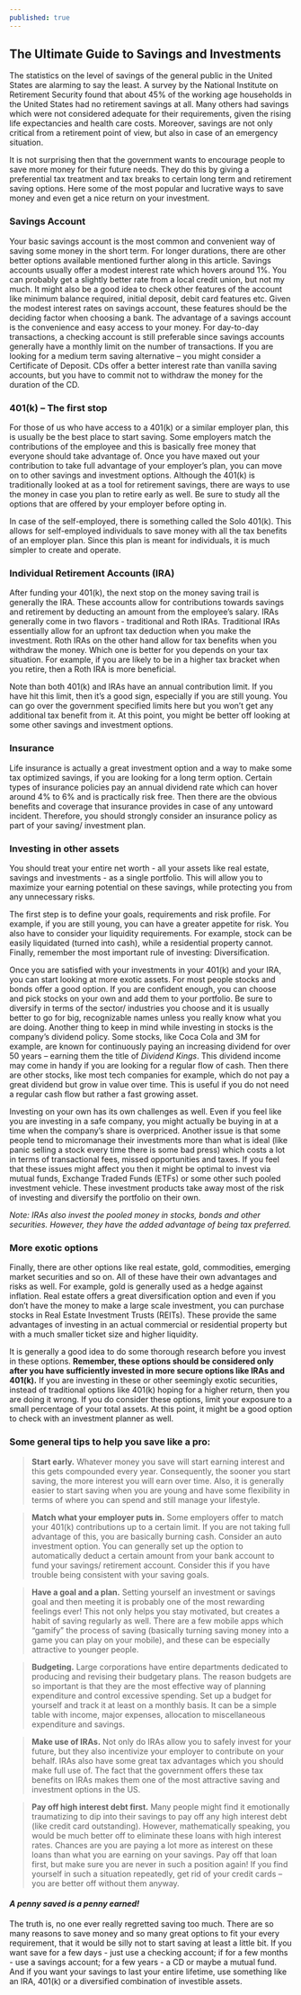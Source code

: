 ```yaml
---
published: true
---
```

## The Ultimate Guide to Savings and Investments

The statistics on the level of savings of the general public in the United States are alarming to say the least. A survey by the National Institute on Retirement Security found that about 45% of the working age households in the United States had no retirement savings at all. Many others had savings which were not considered adequate for their requirements, given the rising life expectancies and health care costs. Moreover, savings are not only critical from a retirement point of view, but also in case of an emergency situation.

It is not surprising then that the government wants to encourage people to save more money for their future needs. They do this by giving a preferential tax treatment and tax breaks to certain long term and retirement saving options. Here some of the most popular and lucrative ways to save money and even get a nice return on your investment.

### Savings Account

Your basic savings account is the most common and convenient way of saving some money in the short term. For longer durations, there are other better options available mentioned further along in this article. Savings accounts usually offer a modest interest rate which hovers around 1%. You can probably get a slightly better rate from a local credit union, but not my much. It might also be a good idea to check other features of the account like minimum balance required, initial deposit, debit card features etc. Given the modest interest rates on savings account, these features should be the deciding factor when choosing a bank.
The advantage of a savings account is the convenience and easy access to your money. For day-to-day transactions, a checking account is still preferable since savings accounts generally have a monthly limit on the number of transactions. If you are looking for a medium term saving alternative – you might consider a Certificate of Deposit. CDs offer a better interest rate than vanilla saving accounts, but you have to commit not to withdraw the money for the duration of the CD.

### 401(k) – The first stop

For those of us who have access to a 401(k) or a similar employer plan, this is usually be the best place to start saving. Some employers match the contributions of the employee and this is basically free money that everyone should take advantage of. Once you have maxed out your contribution to take full advantage of your employer’s plan, you can move on to other savings and investment options. Although the 401(k) is traditionally looked at as a tool for retirement savings, there are ways to use the money in case you plan to retire early as well. Be sure to study all the options that are offered by your employer before opting in. 

In case of the self-employed, there is something called the Solo 401(k). This allows for self-employed individuals to save money with all the tax benefits of an employer plan. Since this plan is meant for individuals, it is much simpler to create and operate.

### Individual Retirement Accounts (IRA)

After funding your 401(k), the next stop on the money saving trail is generally the IRA. These accounts allow for contributions towards savings and retirement by deducting an amount from the employee’s salary. IRAs generally come in two flavors - traditional and Roth IRAs. Traditional IRAs essentially allow for an upfront tax deduction when you make the investment. Roth IRAs on the other hand allow for tax benefits when you withdraw the money. Which one is better for you depends on your tax situation. For example, if you are likely to be in a higher tax bracket when you retire, then a Roth IRA is more beneficial.

Note than both 401(k) and IRAs have an annual contribution limit. If you have hit this limit, then it’s a good sign, especially if you are still young. You can go over the government specified limits here but you won’t get any additional tax benefit from it. At this point, you might be better off looking at some other savings and investment options.  

### Insurance

Life insurance is actually a great investment option and a way to make some tax optimized savings, if you are looking for a long term option. Certain types of insurance policies pay an annual dividend rate which can hover around 4% to 6% and is practically risk free. Then there are the obvious benefits and coverage that insurance provides in case of any untoward incident. Therefore, you should strongly consider  an insurance policy as part of your saving/ investment plan.

### Investing in other assets

You should treat your entire net worth - all your assets like real estate, savings and investments - as a single portfolio. This will allow you to maximize your earning potential on these savings, while protecting you from any unnecessary risks. 

The first step is to define your goals, requirements and risk profile. For example, if you are still young, you can have a greater appetite for risk. You also have to consider your liquidity requirements. For example, stock can be easily liquidated (turned into cash), while a residential property cannot. Finally, remember the most important rule of investing: Diversification.

Once you are satisfied with your investments in your 401(k) and your IRA, you can start looking at more exotic assets. For most people stocks and bonds offer a good option. If you are confident enough, you can choose and pick stocks on your own and add them to your portfolio. Be sure to diversify in terms of the sector/ industries you choose and it is usually better to go for big, recognizable names unless you really know what you are doing. Another thing to keep in mind while investing in stocks is the company’s dividend policy. Some stocks, like Coca Cola and 3M for example, are known for continuously paying an increasing dividend for over 50 years – earning them the title of _Dividend Kings_. This dividend income may come in handy if you are looking for a regular flow of cash. Then there are other stocks, like most tech companies for example, which do not pay a great dividend but grow in value over time. This is useful if you do not need a regular cash flow but rather a fast growing asset.

Investing on your own has its own challenges as well. Even if you feel like you are investing in a safe company, you might actually be buying in at a time when the company’s share is overpriced. Another issue is that some people tend to micromanage their investments more than what is ideal (like panic selling a stock every time there is some bad press) which costs a lot in terms of transactional fees, missed opportunities and taxes. If you feel that these issues might affect you then it might be optimal to invest via mutual funds, Exchange Traded Funds (ETFs) or some other such pooled investment vehicle. These investment products take away most of the risk of investing and diversify the portfolio on their own. 

_Note: IRAs also invest the pooled money in stocks, bonds and other securities. However, they have the added advantage of being tax preferred._

### More exotic options

Finally, there are other options like real estate, gold, commodities, emerging market securities and so on. All of these have their own advantages and risks as well. For example, gold is generally used as a hedge against inflation. Real estate offers a great diversification option and even if you don’t have the money to make a large scale investment, you can purchase stocks in Real Estate Investment Trusts (REITs). These provide the same advantages of investing in an actual commercial or residential property but with a much smaller ticket size and higher liquidity. 

It is generally a good idea to do some thorough research before you invest in these options. **Remember, these options should be considered only after you have sufficiently invested in more secure options like IRAs and 401(k).** If you are investing in these or other seemingly exotic securities, instead of traditional options like 401(k) hoping for a higher return, then you are doing it wrong. If you do consider these options, limit your exposure to a small percentage of your total assets. At this point, it might be a good option to check with an investment planner as well.

### Some general tips to help you save like a pro:

> **Start early.** Whatever money you save will start earning interest and this gets compounded every year. Consequently, the sooner you start saving, the more interest you will earn over time. Also, it is generally easier to start saving when you are young and have some flexibility in terms of where you can spend and still manage your lifestyle.

> **Match what your employer puts in.** Some employers offer to match your 401(k) contributions up to a certain limit. If you are not taking full advantage of this, you are basically burning cash. 
Consider an auto investment option. You can generally set up the option to automatically deduct a certain amount from your bank account to fund your savings/ retirement account. Consider this if you have trouble being consistent with your saving goals.

> **Have a goal and a plan.** Setting yourself an investment or savings goal and then meeting it is probably one of the most rewarding feelings ever! This not only helps you stay motivated, but creates a habit of saving regularly as well. There are a few mobile apps which “gamify” the process of saving (basically turning saving money into a game you can play on your mobile), and these can be especially attractive to younger people.

> **Budgeting.** Large corporations have entire departments dedicated to producing and revising their budgetary plans. The reason budgets are so important is that they are the most effective way of planning expenditure and control excessive spending. Set up a budget for yourself and track it at least on a monthly basis. It can be a simple table with income, major expenses, allocation to miscellaneous expenditure and savings.

> **Make use of IRAs.** Not only do IRAs allow you to safely invest for your future, but they also incentivize your employer to contribute on your behalf. IRAs also have some great tax advantages which you should make full use of. The fact that the government offers these tax benefits on IRAs makes them one of the most attractive saving and investment options in the US.

> **Pay off high interest debt first.** Many people might find it emotionally traumatizing to dip into their savings to pay off any high interest debt (like credit card outstanding). However, mathematically speaking, you would be much better off to eliminate these loans with high interest rates. Chances are you are paying a lot more as interest on these loans than what you are earning on your savings. Pay off that loan first, but make sure you are never in such a position again! If you find yourself in such a situation repeatedly, get rid of your credit cards – you are better off without them anyway.

#### _A penny saved is a penny earned!_

The truth is, no one ever really regretted saving too much. There are so many reasons to save money and so many great options to fit your every requirement, that it would be silly not to start saving at least a little bit. If you want save for a few days - just use a checking account; if for a few months - use a savings account; for a few years - a CD or maybe a mutual fund. And if you want your savings to last your entire lifetime, use something like an IRA, 401(k) or a diversified combination of investible assets.
